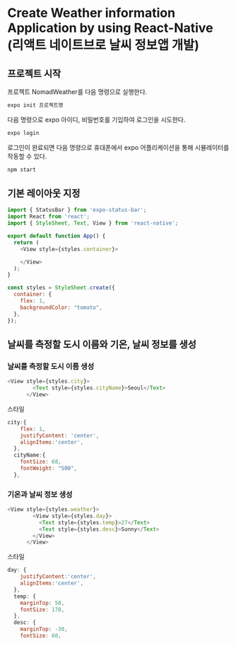 # Create Weather information Application by using React-Native (리액트 네이트브로 날씨 정보앱 개발)

## 프로젝트 시작

프로젝트 NomadWeather를 다음 명령으로 실행한다.

```javascript
expo init 프로젝트명
```

다음 명령으로 expo 아이디, 비밀번호를 기입하여 로그인을 시도한다.

```javascript
expo login
```
로그인이 완료되면 다음 명령으로 휴대폰에서 expo 어플리케이션을 통해 시뮬레이터를 작동할 수 있다.

```javascript
npm start
```

## 기본 레이아웃 지정
```javascript
import { StatusBar } from 'expo-status-bar';
import React from 'react';
import { StyleSheet, Text, View } from 'react-native';

export default function App() {
  return (
    <View style={styles.container}>

    </View>
  );
}

const styles = StyleSheet.create({
  container: {
    flex: 1,
    backgroundColor: "tomato",
  },
});
```

## 날씨를 측정할 도시 이름와 기온, 날씨 정보를 생성

### 날씨를 측정할 도시 이름 생성

```javascript
<View style={styles.city}>
        <Text style={styles.cityName}>Seoul</Text>
      </View>
```
스타일
```javascript
city:{
    flex: 1,
    justifyContent: 'center',
    alignItems:'center',
  },  
  cityName:{
    fontSize: 68,
    fontWeight: "500",
  }, 
```

### 기온과 날씨 정보 생성

```javascript
<View style={styles.weather}>
        <View style={styles.day}>
          <Text style={styles.temp}>27</Text>
          <Text style={styles.desc}>Sunny</Text>
        </View>
      </View>
```
 

스타일

```javascript
day: {
    justifyContent:'center',
    alignItems:'center',
  },
  temp: {
    marginTop: 50,
    fontSize: 178,
  },
  desc: {
    marginTop: -30,
    fontSize: 60,
```


     
  
